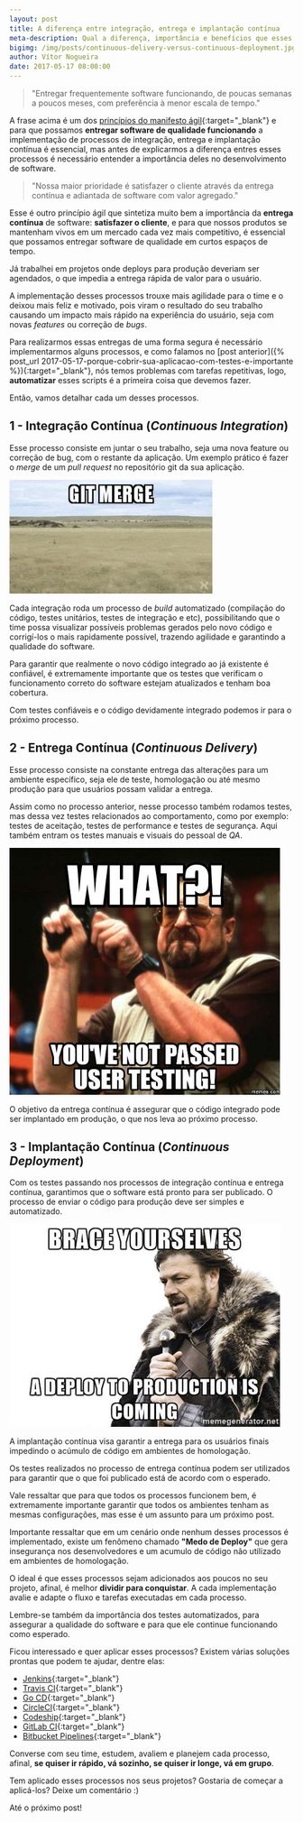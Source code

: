 ```yaml
---
layout: post
title: A diferença entre integração, entrega e implantação contínua
meta-description: Qual a diferença, importância e benefícios que esses processos trazem ao desenvolvimento de software?
bigimg: /img/posts/continuous-delivery-versus-continuous-deployment.jpg
author: Vítor Nogueira
date: 2017-05-17 08:00:00
---
```


> "Entregar frequentemente software funcionando, de poucas semanas a poucos meses, com preferência à menor escala de tempo."

A frase acima é um dos [princípios do manifesto ágil](http://agilemanifesto.org/iso/ptbr/principles.html){:target="_blank"} e para que possamos **entregar software de qualidade funcionando** a implementação de processos de integração, entrega e implantação contínua é essencial, mas antes de explicarmos a diferença entres esses processos é necessário entender a importância deles no desenvolvimento de software.

> "Nossa maior prioridade é satisfazer o cliente através da entrega contínua e adiantada de software com valor agregado."

Esse é outro princípio ágil que sintetiza muito bem a importância da **entrega contínua** de software: **satisfazer o cliente**, e para que nossos produtos se mantenham vivos em um mercado cada vez mais competitivo, é essencial que possamos entregar software de qualidade em curtos espaços de tempo.

Já trabalhei em projetos onde deploys para produção deveriam ser agendados, o que impedia a entrega rápida de valor para o usuário.

A implementação desses processos trouxe mais agilidade para o time e o deixou mais feliz e motivado, pois viram o resultado do seu trabalho causando um impacto mais rápido na experiência do usuário, seja com novas *features* ou correção de *bugs*.

Para realizarmos essas entregas de uma forma segura é necessário implementarmos alguns processos, e como falamos no [post anterior]({% post_url 2017-05-17-porque-cobrir-sua-aplicacao-com-testes-e-importante %}){:target="_blank"}, nós temos problemas com tarefas repetitivas, logo, **automatizar** esses scripts é a primeira coisa que devemos fazer.

Então, vamos detalhar cada um desses processos.

## 1 - Integração Contínua (*Continuous Integration*)

Esse processo consiste em juntar o seu trabalho, seja uma nova feature ou correção de bug, com o restante da aplicação. Um exemplo prático é fazer o *merge* de um *pull request* no repositório git da sua aplicação.

![git merge](/img/posts/git-merge.gif)

Cada integração roda um processo de *build* automatizado (compilação do código, testes unitários, testes de integração e etc), possibilitando que o time possa visualizar possíveis problemas gerados pelo novo código e corrigí-los o mais rapidamente possível, trazendo agilidade e garantindo a qualidade do software.

Para garantir que realmente o novo código integrado ao já existente é confiável, é extremamente importante que os testes que verificam o funcionamento correto do software estejam atualizados e tenham boa cobertura.

Com testes confiáveis e o código devidamente integrado podemos ir para o próximo processo.

## 2 - Entrega Contínua (*Continuous Delivery*)

Esse processo consiste na constante entrega das alterações para um ambiente específico, seja ele de teste, homologação ou até mesmo produção para que usuários possam validar a entrega.

Assim como no processo anterior, nesse processo também rodamos testes, mas dessa vez testes relacionados ao comportamento, como por exemplo: testes de aceitação, testes de performance e testes de segurança. Aqui também entram os testes manuais e visuais do pessoal de *QA*.

![testes de usuário](/img/posts/user-tests.jpg)

O objetivo da entrega contínua é assegurar que o código integrado pode ser implantado em produção, o que nos leva ao próximo processo.

## 3 - Implantação Contínua (*Continuous Deployment*)

Com os testes passando nos processos de integração contínua e entrega contínua, garantimos que o software está pronto para ser publicado. O processo de enviar o código para produção deve ser simples e automatizado.

![deploy para produção](/img/posts/winter-is-coming-brace-yourselves-a-deploy-to-production-is-coming.jpg)

A implantação contínua visa garantir a entrega para os usuários finais impedindo o acúmulo de código em ambientes de homologação.

Os testes realizados no processo de entrega contínua podem ser utilizados para garantir que o que foi publicado está de acordo com o esperado.

Vale ressaltar que para que todos os processos funcionem bem, é extremamente importante garantir que todos os ambientes tenham as mesmas configurações, mas esse é um assunto para um próximo post.

Importante ressaltar que em um cenário onde nenhum desses processos é implementado, existe um fenômeno chamado **"Medo de Deploy"** que gera insegurança nos desenvolvedores e um acumulo de código não utilizado em ambientes de homologação. 

O ideal é que esses processos sejam adicionados aos poucos no seu projeto, afinal, é melhor **dividir para conquistar**. A cada implementação avalie e adapte o fluxo e tarefas executadas em cada processo.

Lembre-se também da importância dos testes automatizados, para assegurar a qualidade do software e para que ele continue funcionando como esperado.

Ficou interessado e quer aplicar esses processos? Existem várias soluções prontas que podem te ajudar, dentre elas:

- [Jenkins](https://jenkins.io/){:target="_blank"}
- [Travis CI](https://travis-ci.org/){:target="_blank"}
- [Go CD](https://www.gocd.io/){:target="_blank"}
- [CircleCI](https://circleci.com/){:target="_blank"}
- [Codeship](https://codeship.com/){:target="_blank"}
- [GitLab CI](https://about.gitlab.com/features/gitlab-ci-cd/){:target="_blank"}
- [Bitbucket Pipelines](https://bitbucket.org/product/features/pipelines){:target="_blank"}

Converse com seu time, estudem, avaliem e planejem cada processo, afinal, **se quiser ir rápido, vá sozinho, se quiser ir longe, vá em grupo**.

Tem aplicado esses processos nos seus projetos? Gostaria de começar a aplicá-los? Deixe um comentário :)

Até o próximo post!